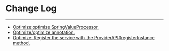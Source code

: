 # Change Log
---

- [Optimize:optimize SpringValueProcessor.](https://github.com/Tencent/spring-cloud-tencent/pull/655)
- [Optimize/optimize annotation.](https://github.com/Tencent/spring-cloud-tencent/pull/672)
- [Optimize: Register the service with the ProviderAPI#registerInstance method.](https://github.com/Tencent/spring-cloud-tencent/pull/674)

